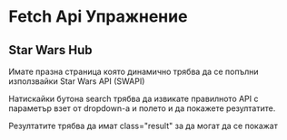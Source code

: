 # Fetch Api Упражнение

## Star Wars Hub

Имате празна страница която динамично трябва да се попълни използвайки Star Wars API (SWAPI)

Натискайки бутона search трябва да извикате правилното API с параметър взет от dropdown-а и полето и да покажете резултатите.

Резултатите трябва да имат class="result" за да могат да се покажат
